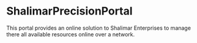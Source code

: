 # ShalimarPrecisionPortal
This portal provides an online solution to Shalimar Enterprises to manage there all available resources online over a network.
